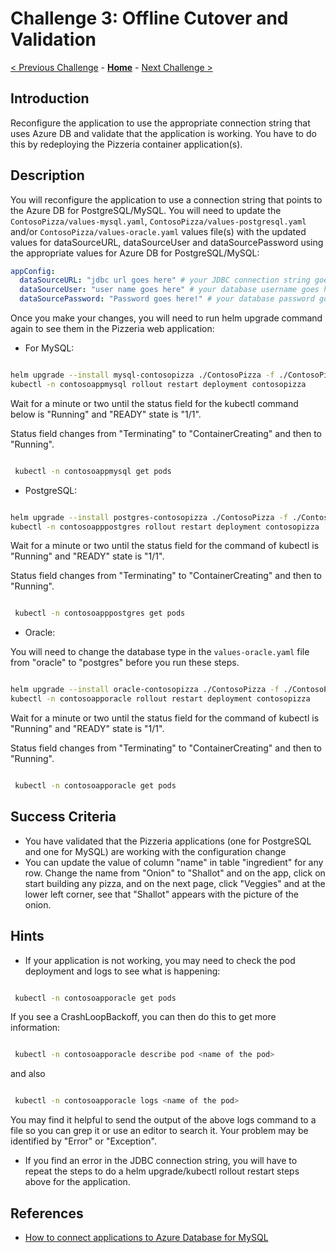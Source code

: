 # Challenge 3: Offline Cutover and Validation

[< Previous Challenge](./02-offline-migration.md) - **[Home](../README.md)** - [Next Challenge >](./04-online-migration.md)

## Introduction
 Reconfigure the application to use the appropriate connection string that uses Azure DB and validate that the application is working. You have to do this by redeploying the Pizzeria container application(s). 

## Description
You will reconfigure the application to use a connection string that points to the Azure DB for PostgreSQL/MySQL. You will need to update the `ContosoPizza/values-mysql.yaml`, `ContosoPizza/values-postgresql.yaml` and/or `ContosoPizza/values-oracle.yaml` values file(s) with the updated values for dataSourceURL, dataSourceUser and dataSourcePassword using the appropriate values for Azure DB for PostgreSQL/MySQL:

```yaml
appConfig:
  dataSourceURL: "jdbc url goes here" # your JDBC connection string goes here
  dataSourceUser: "user name goes here" # your database username goes here
  dataSourcePassword: "Password goes here!" # your database password goes here
```
Once you make your changes, you will need to run helm upgrade command again to see them in the Pizzeria web application:

* For MySQL:

```bash

helm upgrade --install mysql-contosopizza ./ContosoPizza -f ./ContosoPizza/values.yaml -f ./ContosoPizza/values-mysql.yaml
kubectl -n contosoappmysql rollout restart deployment contosopizza
```

Wait for a minute or two until the status field for the kubectl command below is  "Running" and "READY" state is "1/1".

Status field changes from "Terminating" to "ContainerCreating" and then to "Running".

```bash

 kubectl -n contosoappmysql get pods

```

* PostgreSQL:

```bash

helm upgrade --install postgres-contosopizza ./ContosoPizza -f ./ContosoPizza/values.yaml -f ./ContosoPizza/values-postgresql.yaml
kubectl -n contosoapppostgres rollout restart deployment contosopizza
```


Wait for a minute or two until the status field for the command of kubectl is  "Running" and "READY" state is "1/1".

Status field changes from "Terminating" to "ContainerCreating" and then to "Running".

```bash

 kubectl -n contosoapppostgres get pods

```

* Oracle:

You will need to change the database type in the `values-oracle.yaml` file from "oracle" to "postgres" before you run these steps. 

```bash

helm upgrade --install oracle-contosopizza ./ContosoPizza -f ./ContosoPizza/values.yaml -f ./ContosoPizza/values-oracle.yaml
kubectl -n contosoapporacle rollout restart deployment contosopizza
```

Wait for a minute or two until the status field for the command of kubectl is  "Running" and "READY" state is "1/1".

Status field changes from "Terminating" to "ContainerCreating" and then to "Running".

```bash

 kubectl -n contosoapporacle get pods

```
## Success Criteria

* You have validated that the Pizzeria applications (one for PostgreSQL and one for MySQL) are working with the configuration change
* You can update the value of column  "name" in table "ingredient" for any row. Change the name from "Onion" to "Shallot" and on the app, click on 
start building any pizza, and on the next page, click "Veggies" and at the lower left corner, see that "Shallot" appears with the picture of the onion.

## Hints
* If your application is not working, you may need to check the pod deployment and logs to see what is happening:

```bash

 kubectl -n contosoapporacle get pods

```

If you see a CrashLoopBackoff, you can then do this to get more information:

```bash

 kubectl -n contosoapporacle describe pod <name of the pod>

```

and also

```bash

 kubectl -n contosoapporacle logs <name of the pod>

```
You may find it helpful to send the output of the above logs command to a file so you can grep it or use an editor to search it. Your problem may be identified by "Error" or "Exception".

* If you find an error in the JDBC connection string, you will have to repeat the steps to do a helm upgrade/kubectl rollout restart steps above for the application. 

## References

* [How to connect applications to Azure Database for MySQL](https://docs.microsoft.com/en-us/azure/mysql/howto-connection-string)
